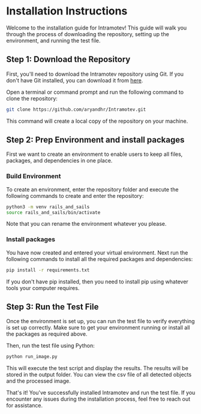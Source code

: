 # Installation Instructions

Welcome to the installation guide for Intramotev! This guide will walk you through the process of downloading the repository, setting up the environment, and running the test file.

## Step 1: Download the Repository

First, you'll need to download the Intramotev repository using Git. If you don't have Git installed, you can download it from [here](https://git-scm.com/).

Open a terminal or command prompt and run the following command to clone the repository:

```bash
git clone https://github.com/aryandhr/Intramotev.git
```

This command will create a local copy of the repository on your machine.

## Step 2: Prep Environment and install packages

First we want to create an environment to enable users to keep all files, packages, and dependencies in one place. 

### Build Environment

To create an environment, enter the repository folder and execute the following commands to create and enter the repository:

```bash
python3 -m venv rails_and_sails
source rails_and_sails/bin/activate
```

Note that you can rename the environment whatever you please.

### Install packages

 You have now created and entered your virtual environment. Next run the following commands to install all the required packages and dependencies:

```bash
pip install -r requirements.txt 
```

If you don't have pip installed, then you need to install pip using whatever tools your computer requires.

## Step 3: Run the Test File

Once the environment is set up, you can run the test file to verify everything is set up correctly. Make sure to get your environment running or install all the packages as required above.

Then, run the test file using Python:

```bash
python run_image.py
```

This will execute the test script and display the results. The results will be stored in the output folder. You can view the csv file of all detected objects and the processed image.

That's it! You've successfully installed Intramotev and run the test file. If you encounter any issues during the installation process, feel free to reach out for assistance.
